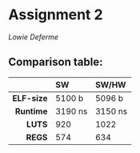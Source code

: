 # Assignment 2

*Lowie Deferme*

## Comparison table:

|            |SW     |SW/HW  |
|-----------:|:------|:------|
|**ELF-size**|5100 b |5096 b |
|**Runtime** |3190 ns|3150 ns|
|**LUTS**    |920    |1022   |
|**REGS**    |574    |634    |